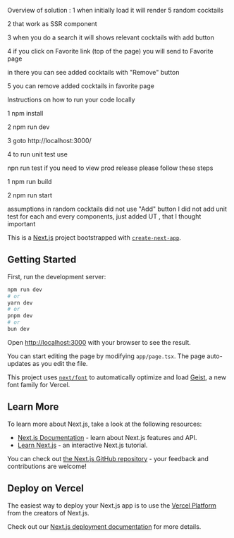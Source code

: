 Overview of solution :
1 when initially load it will render 5 random cocktails

2 that work as SSR component

3 when you do a search it will shows relevant cocktails with add button

4 if you click on Favorite link (top of the page) you will send to Favorite page

in there you can see added cocktails with "Remove" button

5 you can remove added cocktails in favorite page

Instructions on how to run your code locally

1 npm install

2 npm run dev

3 goto http://localhost:3000/

4 to run unit test use

npn run test
if you need to view prod release please follow these steps

1 npm run build

2 npm run start

assumptions
in random cocktails did not use "Add" button
I did not add unit test for each and every components, just added UT , that I thought important

This is a [Next.js](https://nextjs.org) project bootstrapped with [`create-next-app`](https://nextjs.org/docs/app/api-reference/cli/create-next-app).

## Getting Started

First, run the development server:

```bash
npm run dev
# or
yarn dev
# or
pnpm dev
# or
bun dev
```

Open [http://localhost:3000](http://localhost:3000) with your browser to see the result.

You can start editing the page by modifying `app/page.tsx`. The page auto-updates as you edit the file.

This project uses [`next/font`](https://nextjs.org/docs/app/building-your-application/optimizing/fonts) to automatically optimize and load [Geist](https://vercel.com/font), a new font family for Vercel.

## Learn More

To learn more about Next.js, take a look at the following resources:

- [Next.js Documentation](https://nextjs.org/docs) - learn about Next.js features and API.
- [Learn Next.js](https://nextjs.org/learn) - an interactive Next.js tutorial.

You can check out [the Next.js GitHub repository](https://github.com/vercel/next.js) - your feedback and contributions are welcome!

## Deploy on Vercel

The easiest way to deploy your Next.js app is to use the [Vercel Platform](https://vercel.com/new?utm_medium=default-template&filter=next.js&utm_source=create-next-app&utm_campaign=create-next-app-readme) from the creators of Next.js.

Check out our [Next.js deployment documentation](https://nextjs.org/docs/app/building-your-application/deploying) for more details.
